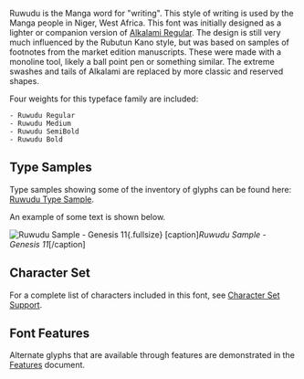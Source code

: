 
Ruwudu is the Manga word for "writing". This style of writing is used by the Manga people in Niger, West Africa. This font was initially designed as a lighter or companion version of [Alkalami Regular](https://software.sil.org/alkalami/). The design is still very much influenced by the Rubutun Kano style, but was based on samples of footnotes from the market edition manuscripts. These were made with a monoline tool, likely a ball point pen or something similar. The extreme swashes and tails of Alkalami are replaced by more classic and reserved shapes. 

Four weights for this typeface family are included:

    - Ruwudu Regular
    - Ruwudu Medium
    - Ruwudu SemiBold
    - Ruwudu Bold

## Type Samples

Type samples showing some of the inventory of glyphs can be found here: 
[Ruwudu Type Sample](sample).

An example of some text is shown below. 

![Ruwudu Sample - Genesis 11](assets/images/RuwuduGen11-BoldRegular.png){.fullsize}
[caption]<em>Ruwudu Sample - Genesis 11</em>[/caption]



## Character Set

For a complete list of characters included in this font, see [Character Set Support](charset).

## Font Features

Alternate glyphs that are available through features are demonstrated in the [Features](features) document. 
